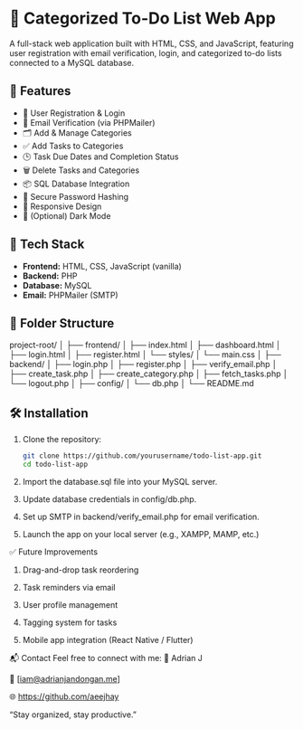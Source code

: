 # 📝 Categorized To-Do List Web App

A full-stack web application built with HTML, CSS, and JavaScript, featuring user registration with email verification, login, and categorized to-do lists connected to a MySQL database.

## 🚀 Features

- 🔐 User Registration & Login  
- 📧 Email Verification (via PHPMailer)  
- 🗂️ Add & Manage Categories  
- ✅ Add Tasks to Categories  
- 🕒 Task Due Dates and Completion Status  
- 🗑️ Delete Tasks and Categories  
- 📦 SQL Database Integration  
- 🔐 Secure Password Hashing  
- 📱 Responsive Design  
- 🌙 (Optional) Dark Mode  

## 🧱 Tech Stack

- **Frontend:** HTML, CSS, JavaScript (vanilla)  
- **Backend:** PHP  
- **Database:** MySQL  
- **Email:** PHPMailer (SMTP)

## 📁 Folder Structure

project-root/
│ ├── frontend/ 
│ ├── index.html 
│ ├── dashboard.html 
│ ├── login.html 
│ ├── register.html 
│ └── styles/ 
│ └── main.css 
│ ├── backend/ 
│ ├── login.php 
│ ├── register.php
│ ├── verify_email.php
│ ├── create_task.php
│ ├── create_category.php
│ ├── fetch_tasks.php 
│ └── logout.php
│ ├── config/ 
│ └── db.php 
│ └── README.md

## 🛠️ Installation

1. Clone the repository:
   ```bash
   git clone https://github.com/yourusername/todo-list-app.git
   cd todo-list-app

2. Import the database.sql file into your MySQL server.

3. Update database credentials in config/db.php.

4. Set up SMTP in backend/verify_email.php for email verification.

5. Launch the app on your local server (e.g., XAMPP, MAMP, etc.)

✅ Future Improvements
1. Drag-and-drop task reordering

2. Task reminders via email

3. User profile management

4. Tagging system for tasks

5. Mobile app integration (React Native / Flutter)

📬 Contact
Feel free to connect with me:
👤 Adrian J

📧 [iam@adrianjandongan.me]

🌐 https://github.com/aeejhay

“Stay organized, stay productive.”
